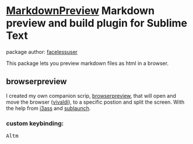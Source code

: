 # [MarkdownPreview] Markdown preview and build plugin for Sublime Text
package author: [facelessuser]  

This package lets you preview markdown files as html in a browser.  

## browserpreview
I created my own companion scrip, [browserpreview], that will open and move the browser ([vivaldi]), to a specific postion and split the screen. With the help from [i3ass] and [sublaunch].  

### custom keybinding:
<kbd>Alt</kbd><kbd>m</kbd>  

[browserpreview]: https://github.com/budlabs/budlime/tree/master/scripts/browserpreview
[sublaunch]: https://github.com/budlabs/budlime/tree/master/scripts/sublaunch
[i3ass]: https://github.com/budlabs/i3ass
[vivaldi]: https://vivaldi.com/
[MarkdownPreview]: https://github.com/facelessuser/MarkdownPreview
[facelessuser]: https://github.com/facelessuser/MarkdownPreview
